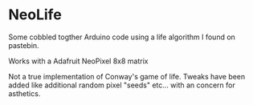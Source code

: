 NeoLife
=======

Some cobbled togther Arduino code using a life algorithm I found on pastebin.

Works with a Adafruit NeoPixel 8x8 matrix

Not a true implementation of Conway's game of life. Tweaks have been added like additional random pixel "seeds" etc... with an concern for asthetics.


